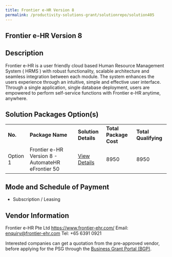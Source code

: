 ```yaml
---
title: Frontier e-HR Version 8
permalink: /productivity-solutions-grant/solutionrepo/solution405
---
```


## Frontier e-HR Version 8

## Description

Frontier e-HR is a user friendly cloud based Human Resource Management System ( HRMS ) with robust functionality, scalable architecture and seamless integration between each module. The system enhances the users experience through an intuitive, simple and effective user interface. Through a single application, single database deployment, users are empowered to perform self-service functions with Frontier e-HR  anytime, anywhere.


## Solution Packages Option(s)

<table>
<tr>
<td><b>No.</b></td>
<td><b>Package Name</b></td>
<td><b>Solution Details</b></td>
<td><b>Total Package Cost</b></td>
<td><b>Total Qualifying</b></td>
</tr>
<tr>
<td>Option 1</td>
<td>Frontier e-HR Version 8 - AutomateHR eFrontier 50</td>
<td><a href='https://www.gobusiness.gov.sg/images/psg/Frontier_e-HR_20200001_Annex_3_20200625142813_Part_2.pdf'>View Details</a></td>
<td>8950</td>
<td>8950</td>
</tr>
</table>

## Mode and Schedule of Payment

 - Subscription / Leasing

## Vendor Information

 Frontier e-HR Pte Ltd
https://www.frontier-ehr.com/
Email: enquiry@frontier-ehr.com
Tel: +65 6391 0921

Interested companies can get a quotation from the pre-approved vendor, before applying for the PSG through the <a href='https://www.businessgrants.gov.sg/'>Business Grant Portal (BGP)</a>.

<script src="/jquery/resize-tables.js"></script>
